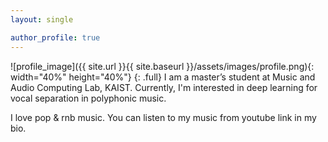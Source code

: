 ```yaml
---
layout: single

author_profile: true
---
```


![profile_image]({{ site.url }}{{ site.baseurl }}/assets/images/profile.png){: width="40%" height="40%"}
{: .full}
I am a master’s student at Music and Audio Computing Lab, KAIST.
Currently, I'm interested in deep learning for vocal separation in polyphonic music.  

I love pop & rnb music. You can listen to my music from youtube link in my bio.
